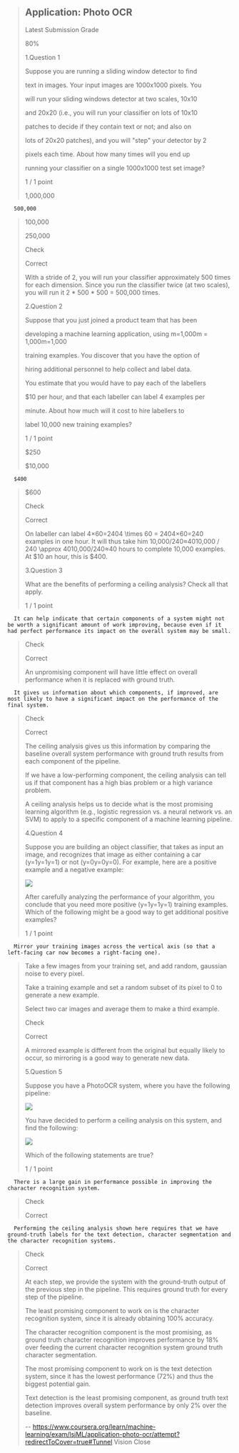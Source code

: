 > ## Application: Photo OCR
> 
> Latest Submission Grade
> 
> 80%
> 
>  1.Question 1
> 
> Suppose you are running a sliding window detector to find
> 
> text in images. Your input images are 1000x1000 pixels. You
> 
> will run your sliding windows detector at two scales, 10x10
> 
> and 20x20 (i.e., you will run your classifier on lots of 10x10
> 
> patches to decide if they contain text or not; and also on
> 
> lots of 20x20 patches), and you will "step" your detector by 2
> 
> pixels each time. About how many times will you end up
> 
> running your classifier on a single 1000x1000 test set image?
> 
> 1 / 1 point 
> 
>  1,000,000 
> 

      500,000 
> 
>  100,000 
> 
>  250,000 
> 
> Check
> 
> Correct
> 
> With a stride of 2, you will run your classifier approximately 500 times for each dimension. Since you run the classifier twice (at two scales), you will run it 2 * 500 * 500 = 500,000 times.
> 
>  2.Question 2
> 
> Suppose that you just joined a product team that has been
> 
> developing a machine learning application, using m=1,000m = 1,000m=1,000
> 
> training examples. You discover that you have the option of
> 
> hiring additional personnel to help collect and label data.
> 
> You estimate that you would have to pay each of the labellers
> 
> $10 per hour, and that each labeller can label 4 examples per
> 
> minute. About how much will it cost to hire labellers to
> 
> label 10,000 new training examples?
> 
> 1 / 1 point 
> 
>  $250 
> 
>  $10,000 
> 

      $400 
> 
>  $600 
> 
> Check
> 
> Correct
> 
> On labeller can label 4×60=2404 \times 60 = 2404×60=240 examples in one hour. It will thus take him 10,000/240≈4010,000 / 240 \approx 4010,000/240≈40 hours to complete 10,000 examples. At $10 an hour, this is $400\.
> 
>  3.Question 3
> 
> What are the benefits of performing a ceiling analysis? Check all that apply.
> 
> 1 / 1 point 
> 

      It can help indicate that certain components of a system might not be worth a significant amount of work improving, because even if it had perfect performance its impact on the overall system may be small. 
> 
> Check
> 
> Correct
> 
> An unpromising component will have little effect on overall performance when it is replaced with ground truth.
> 

      It gives us information about which components, if improved, are most likely to have a significant impact on the performance of the final system. 
> 
> Check
> 
> Correct
> 
> The ceiling analysis gives us this information by comparing the baseline overall system performance with ground truth results from each component of the pipeline.
> 
>  If we have a low-performing component, the ceiling analysis can tell us if that component has a high bias problem or a high variance problem. 
> 
>  A ceiling analysis helps us to decide what is the most promising learning algorithm (e.g., logistic regression vs. a neural network vs. an SVM) to apply to a specific component of a machine learning pipeline. 
> 
>  4.Question 4
> 
> Suppose you are building an object classifier, that takes as input an image, and recognizes that image as either containing a car (y=1y=1y=1) or not (y=0y=0y=0). For example, here are a positive example and a negative example:
> 
> ![](https://d3c33hcgiwev3.cloudfront.net/8azR1r56EeSVRiIAC2sM-Q_Screen-Shot-2015-02-27-at-4.16.22-AM.png?Expires=1596240000&Signature=Ne5ngxOGIfFrUZhiUV6lFD-EwPRC8sPOsf~qROfpkVLt7jC-BX6daL5NzJHYyurJ-XQFIITNU16N3fOi1HUx8Uuq6e7ZwYjSjn7aN4MVjTJMcVqhzz3-cFgC88OdfBbGzBvyMwymdhghiS2rsuAVYkwR3dl9FyiNGtvf7s5Kbv8_&Key-Pair-Id=APKAJLTNE6QMUY6HBC5A)
> 
> After carefully analyzing the performance of your algorithm, you conclude that you need more positive (y=1y=1y=1) training examples. Which of the following might be a good way to get additional positive examples?
> 
> 1 / 1 point 
> 

      Mirror your training images across the vertical axis (so that a left-facing car now becomes a right-facing one). 
> 
>  Take a few images from your training set, and add random, gaussian noise to every pixel. 
> 
>  Take a training example and set a random subset of its pixel to 0 to generate a new example. 
> 
>  Select two car images and average them to make a third example. 
> 
> Check
> 
> Correct
> 
> A mirrored example is different from the original but equally likely to occur, so mirroring is a good way to generate new data.
> 
>  5.Question 5
> 
> Suppose you have a PhotoOCR system, where you have the following pipeline:
> 
> ![](https://d3c33hcgiwev3.cloudfront.net/5gV29L57EeShsSIACwKbzw_Screen-Shot-2015-02-27-at-4.21.30-AM.png?Expires=1596240000&Signature=SEmcXQOaRFzaqrsHi0AvGn2MyLYVGCSkN2cx-3GmAJ7-EturVgLwD4ZibpgmsN0m1PoLXdKMQPlS6Hr~Ur4I5t7cy9XQLhjgS8UJ6ELjah2eQNCVuwjE6C7fWbNK4xDZFCo0HT94Z9RY2ArfgS1zVihzTDFMld2ypOrDdGnu7Cg_&Key-Pair-Id=APKAJLTNE6QMUY6HBC5A)
> 
> You have decided to perform a ceiling analysis on this system, and find the following:
> 
> ![](https://d3c33hcgiwev3.cloudfront.net/82LxZb57EeShsSIACwKbzw_Screen-Shot-2015-02-27-at-4.21.49-AM.png?Expires=1596240000&Signature=dsm643N7CmqEw8ENCtNH02moJenlxR6eckVNpukRmqIYPvBYc1ldtxhoVaDM25NPPlNG3Zgr13gOt6ucxGEiOCo0ph~FLb6QQ~Vhf5YZfJZeC2mlE0pJYa6f2rWx3U2XGJnAK5EXf58zZ3rLKANg0eEgR-bAy5LypnEgCHAmDlg_&Key-Pair-Id=APKAJLTNE6QMUY6HBC5A)
> 
> Which of the following statements are true?
> 
> 1 / 1 point 
> 

      There is a large gain in performance possible in improving the character recognition system. 
>
> Check
> 
> Correct 

      Performing the ceiling analysis shown here requires that we have ground-truth labels for the text detection, character segmentation and the character recognition systems. 
> 
> Check
> 
> Correct
> 
> At each step, we provide the system with the ground-truth output of the previous step in the pipeline. This requires ground truth for every step of the pipeline.
> 
>  The least promising component to work on is the character recognition system, since it is already obtaining 100% accuracy. 
> 
> 
> The character recognition component is the most promising, as ground truth character recognition improves performance by 18% over feeding the current character recognition system ground truth character segmentation.
> 
>  The most promising component to work on is the text detection system, since it has the lowest performance (72%) and thus the biggest potential gain. 
> 
> 
> Text detection is the least promising component, as ground truth text detection improves overall system performance by only 2% over the baseline.
>
> -- https://www.coursera.org/learn/machine-learning/exam/lsjML/application-photo-ocr/attempt?redirectToCover=true#Tunnel Vision Close
